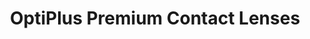 ---
title: "OptiPlus Premium Contact Lenses"
description: "Advanced Daily Contact Lenses"
main:
  id: 4
  content: |
    Introducing OptiPlus Premium Contact Lenses – the ultimate solution for crystal-clear vision and all-day comfort. Engineered with advanced hydrogel technology and breathable materials, these contact lenses provide exceptional clarity while maintaining optimal eye health.
  imgCard: "@/images/product-image-4.avif"
  imgMain: "@/images/product-image-main-4.avif"
  imgAlt: "Mockup of premium contact lens packaging"
tabs:
  - id: "tabs-with-card-item-1"
    dataTab: "#tabs-with-card-1"
    title: "Description"
  - id: "tabs-with-card-item-2"
    dataTab: "#tabs-with-card-2"
    title: "Specifications"
  - id: "tabs-with-card-item-3"
    dataTab: "#tabs-with-card-3"
    title: "Blueprints"
longDescription:
  title: "Advanced Vision Care Solutions"
  subTitle: |
    OptiPlus Premium Contact Lenses combine cutting-edge material science with ergonomic design to deliver outstanding visual clarity and comfort. Perfect for both daily wear and extended use, these lenses keep your eyes feeling fresh throughout the day.
  btnTitle: "Contact sales to learn more"
  btnURL: "#"
descriptionList:
  - title: "Superior Comfort"
    subTitle: "Advanced hydrogel material maintains optimal moisture levels throughout the day, preventing dry eyes and irritation."
  - title: "Enhanced Breathability"
    subTitle: "Oxygen-permeable design allows for maximum airflow to your eyes, promoting better eye health and reducing fatigue."
  - title: "Crystal Clear Vision"
    subTitle: "High-definition optics provide sharp, clear vision at all distances, with reduced glare and improved contrast."
specificationsLeft:
  - title: "Material Technology"
    subTitle: "Made from advanced silicone hydrogel, offering superior oxygen permeability and moisture retention."
  - title: "Wear Duration"
    subTitle: "Available in daily disposable and monthly replacement options to suit different lifestyle needs."
  - title: "UV Protection"
    subTitle: "Built-in UV filters protect your eyes from harmful ultraviolet radiation."
  - title: "Prescription Range"
    subTitle: "Available in a wide range of prescriptions, including options for astigmatism and multifocal needs."
specificationsRight:
  - title: "Moisture Content"
    subTitle: "Features 55% water content for optimal hydration and comfort throughout wear time."
  - title: "Oxygen Permeability"
    subTitle: "High Dk/t value ensures excellent oxygen transmission for healthier eyes."
  - title: "Compliance"
    subTitle: "FDA-approved and compliant with all relevant medical device standards and regulations."
  - title: "Usage Versatility"
    subTitle: "Suitable for daily activities, sports, and professional use, with excellent stability and comfort."
blueprints:
  first: "@/images/blueprint-1.avif"
  second: "@/images/blueprint-2.avif"
---